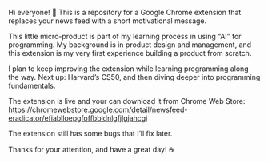 Hi everyone! 👋
This is a repository for a Google Chrome extension that replaces your news feed with a short motivational message.

This little micro-product is part of my learning process in using “AI” for programming.
My background is in product design and management, and this extension is my very first experience building a product from scratch.

I plan to keep improving the extension while learning programming along the way. Next up: Harvard’s CS50, and then diving deeper into programming fundamentals.

The extension is live and your can download it from Chrome Web Store:
https://chromewebstore.google.com/detail/newsfeed-eradicator/efiablloepgfoffbbldnlgfjlgjahcgj

The extension still has some bugs that I’ll fix later.

Thanks for your attention, and have a great day! ☕️
